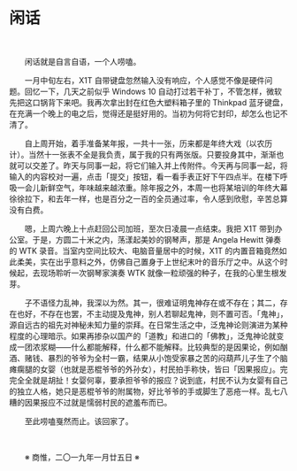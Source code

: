 # 闲话

&emsp;&emsp;

&emsp;&emsp;闲话就是自言自语，一个人唠嗑。

&emsp;&emsp;一月中旬左右，X1T 自带键盘忽然输入没有响应，个人感觉不像是硬件问题。回忆一下，几天之前似乎 Windows 10 自动打过若干补丁，不管怎样，微软先把这口锅背下来吧。我再次拿出封在红色大塑料箱子里的 Thinkpad 蓝牙键盘，在充满一个晚上的电之后，觉得还是挺好用的。当初为何将它封印，却怎么也记不清了。

&emsp;&emsp;自上周开始，着手准备某年报，一共十一张，历来都是年终大戏（以农历计）。当然十一张表不全是我负责，属于我的只有两张版。只要投身其中，渐渐也就可以交差了。昨天与同事一起，将它们输入并上传附件。今天再与同事一起，将输入的内容校对一遍，点击「提交」按钮，看一看手表正好下午四点半。在楼下呼吸一会儿新鲜空气，年味越来越浓重。除年报之外，本周一也将某培训的年终大幕徐徐拉下，和去年一样，也是百分之一百的全员通过率，令人感到欣慰，辛苦总算没有白费。

&emsp;&emsp;嗯，上周六晚上十点赶回公司加班，至次日凌晨一点结束。我把 X1T 带到办公室。于是，方圆二十米之内，荡漾起美妙的钢琴声，那是 Angela Hewitt 弹奏的 WTK 录音。当室内空间比较大、电脑音量居中的时候，X1T 的内置音箱竟然如此柔美，实在出乎意料之外，仿佛自己置身于上世纪末叶的音乐厅之中。从这个时候起，去现场聆听一次钢琴家演奏 WTK 就像一粒顽强的种子，在我的心里生根发芽。

&emsp;&emsp;子不语怪力乱神，我深以为然。其一，很难证明鬼神存在或不存在；其二，存在也好，不存在也罢，不主动提及鬼神，别人若聊起鬼神，则不置可否。「鬼神」，源自远古的祖先对神秘未知力量的崇拜。在日常生活之中，泛鬼神论则演进为某种程度的心理暗示。如果再掺杂以国产的「道教」和进口的「佛教」，泛鬼神论就变成一团浓浆糊——什么都能解释，什么都不能解释。比较典型的是因果论，例如酗酒、赌钱、暴烈的爷爷为全村一霸，结果从小饱受家暴之苦的闷葫芦儿子生了个脑瘫瘸腿的女婴（也就是恶棍爷爷的外孙女），村民拍手称快，皆曰「因果报应」。完完全全就是胡扯！女婴何辜，要承担爷爷的报应？说到底，村民不认为女婴有自己的独立人格，她只是恶棍爷爷的附属物，好比爷爷的手或脚生了恶疮一样。乱七八糟的因果报应不过就是懦弱村民的遮羞布而已。

&emsp;&emsp;至此唠嗑戛然而止。该回家了。

&emsp;&emsp;

&emsp;&emsp;※ 商惟，二〇一九年一月廿五日 ※